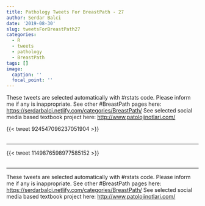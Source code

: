 ```yaml
---
title: Pathology Tweets For BreastPath - 27
author: Serdar Balci
date: '2019-08-30'
slug: tweetsForBreastPath27
categories:
  - R
  - tweets
  - pathology
  - BreastPath
tags: []
image:
  caption: ''
  focal_point: ''
---
```



These tweets are selected automatically with #rstats code. Please inform me if any is inappropriate.
See other #BreastPath pages here: https://serdarbalci.netlify.com/categories/BreastPath/ 
See selected social media based textbook project here: http://www.patolojinotlari.com/

{{< tweet 924547096237051904 >}}
<br>
<br>
<hr>
{{< tweet 1149876598977585152 >}}
<br>
<br>
<hr>


These tweets are selected automatically with #rstats code. Please inform me if any is inappropriate.
See other #BreastPath pages here: https://serdarbalci.netlify.com/categories/BreastPath/ 
See selected social media based textbook project here: http://www.patolojinotlari.com/
